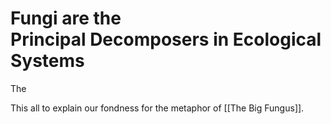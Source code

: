 # Fungi are the Principal Decomposers in Ecological Systems

The 

This all to explain our fondness for the metaphor of [[The Big Fungus]].
